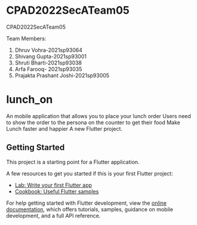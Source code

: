 # CPAD2022SecATeam05
CPAD2022SecATeam05

Team Members:

1) Dhruv Vohra-2021sp93064   
2) Shivang Gupta-2021sp93001   
3) Shruti Bharti-2021sp93038   
4) Arfa Farooq-  2021sp93035   
5) Prajakta Prashant Joshi-2021sp93005 


# lunch_on

An mobile application that allows you to place your lunch order 
Users need to show the order to the persona on the counter to get their food
Make Lunch faster and happier
A new Flutter project.

## Getting Started

This project is a starting point for a Flutter application.

A few resources to get you started if this is your first Flutter project:

- [Lab: Write your first Flutter app](https://docs.flutter.dev/get-started/codelab)
- [Cookbook: Useful Flutter samples](https://docs.flutter.dev/cookbook)

For help getting started with Flutter development, view the
[online documentation](https://docs.flutter.dev/), which offers tutorials,
samples, guidance on mobile development, and a full API reference.
